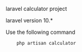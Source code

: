 laravel calculator project

laravel version 10.*

Use the following command
```angular2html
    php artisan calculator
```
